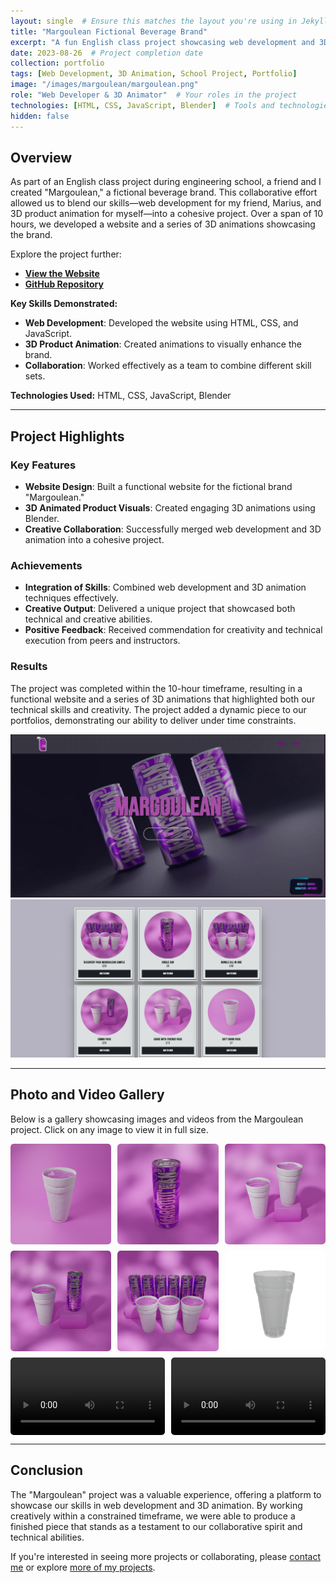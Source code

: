 ```yaml
---
layout: single  # Ensure this matches the layout you're using in Jekyll
title: "Margoulean Fictional Beverage Brand"
excerpt: "A fun English class project showcasing web development and 3D product animation skills."
date: 2023-08-26  # Project completion date
collection: portfolio
tags: [Web Development, 3D Animation, School Project, Portfolio]
image: "/images/margoulean/margoulean.png"
role: "Web Developer & 3D Animator"  # Your roles in the project
technologies: [HTML, CSS, JavaScript, Blender]  # Tools and technologies used
hidden: false
---
```


## Overview

As part of an English class project during engineering school, a friend and I created "Margoulean," a fictional beverage brand. This collaborative effort allowed us to blend our skills—web development for my friend, Marius, and 3D product animation for myself—into a cohesive project. Over a span of 10 hours, we developed a website and a series of 3D animations showcasing the brand.

Explore the project further:

- **[View the Website](https://mariusld.github.io/Margoulean/index.html)**
- **[GitHub Repository](https://github.com/MariusLD/Margoulean)**

**Key Skills Demonstrated:**

- **Web Development**: Developed the website using HTML, CSS, and JavaScript.
- **3D Product Animation**: Created animations to visually enhance the brand.
- **Collaboration**: Worked effectively as a team to combine different skill sets.

**Technologies Used:** HTML, CSS, JavaScript, Blender

---

## Project Highlights

### Key Features

- **Website Design**: Built a functional website for the fictional brand "Margoulean."
- **3D Animated Product Visuals**: Created engaging 3D animations using Blender.
- **Creative Collaboration**: Successfully merged web development and 3D animation into a cohesive project.

### Achievements

- **Integration of Skills**: Combined web development and 3D animation techniques effectively.
- **Creative Output**: Delivered a unique project that showcased both technical and creative abilities.
- **Positive Feedback**: Received commendation for creativity and technical execution from peers and instructors.

### Results

The project was completed within the 10-hour timeframe, resulting in a functional website and a series of 3D animations that highlighted both our technical skills and creativity. The project added a dynamic piece to our portfolios, demonstrating our ability to deliver under time constraints.

![Margoulean Image 1](/images/margoulean/margoulean.png)  
![Margoulean Image 2](/images/margoulean/margoulean7.png)

---

## Photo and Video Gallery

Below is a gallery showcasing images and videos from the Margoulean project. Click on any image to view it in full size.

<div class="gallery">
  <!-- Image Items -->
  <a href="/images/margoulean/margoulean1.png">
    <img src="/images/margoulean/margoulean1.png" alt="Margoulean Image 1" style="width:100%">
  </a>
  <a href="/images/margoulean/margoulean2.png">
    <img src="/images/margoulean/margoulean2.png" alt="Margoulean Image 2" style="width:100%">
  </a>
  <a href="/images/margoulean/margoulean3.png">
    <img src="/images/margoulean/margoulean3.png" alt="Margoulean Image 3" style="width:100%">
  </a>
  <a href="/images/margoulean/margoulean4.png">
    <img src="/images/margoulean/margoulean4.png" alt="Margoulean Image 4" style="width:100%">
  </a>
  <a href="/images/margoulean/margoulean5.png">
    <img src="/images/margoulean/margoulean5.png" alt="Margoulean Image 5" style="width:100%">
  </a>
  <a href="/images/margoulean/margoulean6.png">
    <img src="/images/margoulean/margoulean6.png" alt="Margoulean Image 6" style="width:100%">
  </a>
  
  <!-- Video Items -->
  <div class="video-item">
    <video controls style="width: 100%;">
      <source src="/videos/margoulean/animation1.mp4" type="video/mp4">
      Your browser does not support the video tag.
    </video>
  </div>
  <div class="video-item">
    <video controls style="width: 100%;">
      <source src="/videos/margoulean/animation2.mp4" type="video/mp4">
      Your browser does not support the video tag.
    </video>
  </div>
</div>

<style>
.gallery {
  display: flex;
  flex-wrap: wrap;
  gap: 10px;
}

.gallery a, .gallery .video-item {
  flex: 1 1 calc(33% - 10px);
  box-sizing: border-box;
  display: block;
  overflow: hidden;
  border-radius: 5px;
  transition: transform 0.3s ease;
}

.gallery a:hover, .gallery .video-item:hover {
  transform: scale(1.05);
}

.gallery img, .gallery video {
  width: 100%;
  height: auto;
  display: block;
  border-radius: 5px;
}
</style>

---

## Conclusion

The "Margoulean" project was a valuable experience, offering a platform to showcase our skills in web development and 3D animation. By working creatively within a constrained timeframe, we were able to produce a finished piece that stands as a testament to our collaborative spirit and technical abilities.

If you're interested in seeing more projects or collaborating, please [contact me](/contact) or explore [more of my projects](/portfolio/).

